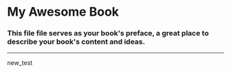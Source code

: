 # My Awesome Book

### This file file serves as your book's preface, a great place to describe your book's content and ideas.
<hr>new_test